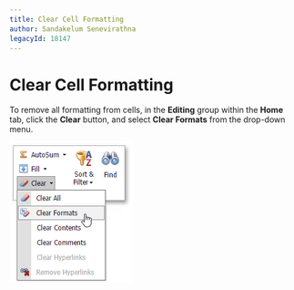 ```yaml
---
title: Clear Cell Formatting
author: Sandakelum Senevirathna
legacyId: 18147
---
```

# Clear Cell Formatting
To remove all formatting from cells, in the **Editing** group within the **Home** tab, click the **Clear** button, and select **Clear Formats** from the drop-down menu.

![EUD_ASPxSpreadsheet_Home_ClearFormats](../../../images/img26045.png)